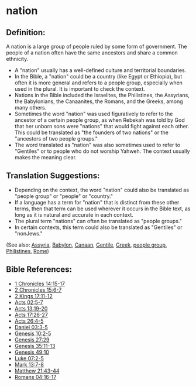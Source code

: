 # nation #

## Definition: ##

A nation is a large group of people ruled by some form of government. The people of a nation often have the same ancestors and share a common ethnicity.

* A "nation" usually has a well-defined culture and territorial boundaries.
* In the Bible, a "nation" could be a country (like Egypt or Ethiopia), but often it is more general and refers to a people group, especially when used in the plural. It is important to check the context.
* Nations in the Bible included the Israelites, the Philistines, the Assyrians, the Babylonians, the Canaanites, the Romans, and the Greeks, among many others.
* Sometimes the word "nation" was used figuratively to refer to the ancestor of a certain people group, as when Rebekah was told by God that her unborn sons were "nations" that would fight against each other. This could be translated as "the founders of two nations" or the "ancestors of two people groups."
* The word translated as "nation" was also sometimes used to refer to "Gentiles" or to people who do not worship Yahweh. The context usually makes the meaning clear.
 
## Translation Suggestions: ##

* Depending on the context, the word "nation" could also be translated as "people group" or "people" or "country."
* If a language has a term for "nation" that is distinct from these other terms, then that term can be used wherever it occurs in the Bible text, as long as it is natural and accurate in each context.
* The plural term "nations" can often be translated as "people groups."
* In certain contexts, this term could also be translated as "Gentiles" or "nonJews."

(See also: [Assyria](../other/assyria.md), [Babylon](../other/babylon.md), [Canaan](../other/canaan.md), [Gentile](../other/gentile.md), [Greek](../other/greek.md), [people group](../other/peoplegroup.md), [Philistines](../other/philistines.md), [Rome](../other/rome.md))

## Bible References: ##

* [1 Chronicles 14:15-17](en/tn/1ch/help/14/15)
* [2 Chronicles 15:6-7](en/tn/2ch/help/15/06)
* [2 Kings 17:11-12](en/tn/2ki/help/17/11)
* [Acts 02:5-7](en/tn/act/help/02/05)
* [Acts 13:19-20](en/tn/act/help/13/19)
* [Acts 17:26-27](en/tn/act/help/17/26)
* [Acts 26:4-5](en/tn/act/help/26/04)
* [Daniel 03:3-5](en/tn/dan/help/03/03)
* [Genesis 10:2-5](en/tn/gen/help/10/02)
* [Genesis 27:29](en/tn/gen/help/27/29)
* [Genesis 35:11-13](en/tn/gen/help/35/11)
* [Genesis 49:10](en/tn/gen/help/49/10)
* [Luke 07:2-5](en/tn/luk/help/07/02)
* [Mark 13:7-8](en/tn/mrk/help/13/07)
* [Matthew 21:43-44](en/tn/mat/help/21/43)
* [Romans 04:16-17](en/tn/rom/help/04/16)